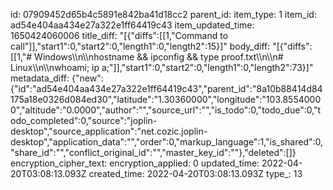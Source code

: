 id: 07909452d65b4c5891e842ba41d18cc2
parent_id: 
item_type: 1
item_id: ad54e404aa434e27a322e1ff64419c43
item_updated_time: 1650424060006
title_diff: "[{\"diffs\":[[1,\"Command to call\"]],\"start1\":0,\"start2\":0,\"length1\":0,\"length2\":15}]"
body_diff: "[{\"diffs\":[[1,\"# Windows\\\n\\\nhostname && ipconfig && type proof.txt\\\n\\\n# Linux\\\n\\\nwhoami; ip a;\"]],\"start1\":0,\"start2\":0,\"length1\":0,\"length2\":73}]"
metadata_diff: {"new":{"id":"ad54e404aa434e27a322e1ff64419c43","parent_id":"8a10b88414d84175a18e0326d084ed30","latitude":"1.30360000","longitude":"103.85540000","altitude":"0.0000","author":"","source_url":"","is_todo":0,"todo_due":0,"todo_completed":0,"source":"joplin-desktop","source_application":"net.cozic.joplin-desktop","application_data":"","order":0,"markup_language":1,"is_shared":0,"share_id":"","conflict_original_id":"","master_key_id":""},"deleted":[]}
encryption_cipher_text: 
encryption_applied: 0
updated_time: 2022-04-20T03:08:13.093Z
created_time: 2022-04-20T03:08:13.093Z
type_: 13